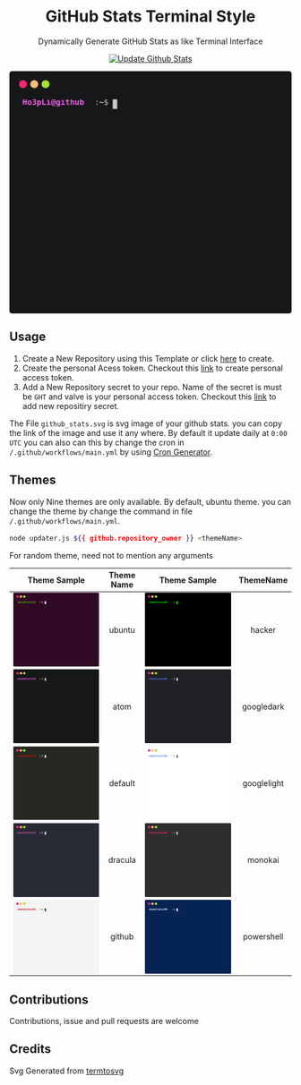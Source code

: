<h1 align='center'>GitHub Stats Terminal Style</h1>
<p align='center'>Dynamically Generate GitHub Stats as like Terminal Interface </p>

<p align="center" >
  <a href="https://github.com/yogeshwaran01/github-stats-terminal-style/actions/workflows/main.yml">
    <img src="https://github.com/yogeshwaran01/github-stats-terminal-style/actions/workflows/main.yml/badge.svg" alt="Update Github Stats" title="Terminal Style GitHub Stats">
  </a>
</p>

<p align='center'>
  <img align="center" src="./github_stats.svg">
</p>

## Usage

1. Create a New Repository using this Template or click [here](https://github.com/yogeshwaran01/github-stats-terminal-style/generate) to create.
2. Create the personal Acess token. Checkout this [link](https://docs.github.com/en/github/authenticating-to-github/keeping-your-account-and-data-secure/creating-a-personal-access-token) to create personal access token.
3. Add a New Repository secret to your repo. Name of the secret is must be `GHT` and valve is your personal access token. Checkout this [link](https://docs.github.com/en/actions/reference/encrypted-secrets) to add new repositiry secret.

The File `github_stats.svg` is svg image of your github stats. you can copy the link of the image and use it any where. By default it update daily at `0:00 UTC` you can also can this by change the cron in `/.github/workflows/main.yml` by using [Cron Generator](https://crontab.guru/).

## Themes

Now only Nine themes are only available. By default, ubuntu theme. you can change the theme by change the command in file `/.github/workflows/main.yml`.

```bash
node updater.js ${{ github.repository_owner }} <themeName>
```

For random theme, need not to mention any arguments

|                           **Theme Sample**                            | **Theme Name** |         **Theme Sample**        |  **ThemeName** |
| :-------------------------------------------------------------------: | :------------: | :------------------------------:| :-------------: |
|      <img align="center" src="./themes/ubuntu.svg" alt="ubuntu">      |     ubuntu     | <img align="center" src="./themes/hacker.svg" alt="hacker">  |   hacker   |
|        <img align="center" src="./themes/atom.svg" alt="atom">        |      atom      | <img align="center" src="./themes/googledark.svg" alt="googledark">  |   googledark   |
|     <img align="center" src="./themes/default.svg" alt="default">     |    default     | <img align="center" src="./themes/googlelight.svg" alt="googlelight"> |  googlelight   |
|     <img align="center" src="./themes/dracula.svg" alt="dracula">     |    dracula     | <img align="center" src="./themes/monokai.svg" alt="monokai">     |    monokai     |
|      <img align="center" src="./themes/github.svg" alt="github">      |     github     | <img align="center" src="./themes/powershell.svg" alt="powershell">  |   powershell   |

## Contributions

Contributions, issue and pull requests are welcome

## Credits

Svg Generated from [termtosvg](https://github.com/nbedos/termtosvg)
